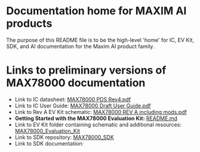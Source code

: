 # Documentation home for MAXIM AI products
The purpose of this README file is to be the high-level 'home' for IC, EV Kit, SDK, and AI documentation for the Maxim AI product family.

# Links to preliminary versions of MAX78000 documentation
  * Link to IC datasheet: [MAX78000 PDS Rev4.pdf](./MAX78000/MAX78000%20PDS%20Rev4.pdf)
  * Link to IC User Guide: [MAX78000 Draft User Guide.pdf](./MAX78000/MAX78000%20User%20Guide.pdf)
  * Link to Rev A EV Kit schematic: [MAX78000 REV A including mods.pdf](./MAX78000_Evaluation_Kit/MAX78000%20REV%20A%20including%20mods.pdf)
  * **Getting Started with the MAX78000 Evaluation Kit:** [README.md](./MAX78000_Evaluation_Kit/README.md)
  * Link to EV Kit folder containing schematic and additional resources: [MAX78000_Evaluation_Kit](./MAX78000_Evaluation_Kit)
  * Link to SDK repository: [MAX78000_SDK](https://github.com/MaximIntegratedAI/MAX78000_SDK)
  * Link to SDK documentation:

